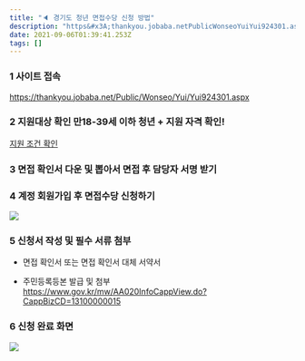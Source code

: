 ```yaml
---
title: "🔈 경기도 청년 면접수당 신청 방법"
description: "https&#x3A;thankyou.jobaba.netPublicWonseoYuiYui924301.aspxhttps&#x3A;thankyou.jobaba.netPublicBoardBoardFileDownload.aspxFileName=2021-16"
date: 2021-09-06T01:39:41.253Z
tags: []
---
```

### 1 사이트 접속
https://thankyou.jobaba.net/Public/Wonseo/Yui/Yui924301.aspx

### 2 지원대상 확인 만18-39세 이하 청년 + 지원 자격 확인!

[지원 조건 확인](https://thankyou.jobaba.net/Public/Board/BoardFileDownload.aspx?FileName=2021-1608__2021%eb%85%84+%ec%a0%9c2%ec%b0%a8+%ea%b2%bd%ea%b8%b0%eb%8f%84+%ec%b2%ad%eb%85%84%eb%a9%b4%ec%a0%91%ec%88%98%eb%8b%b9+%eb%aa%a8%ec%a7%91+%ea%b3%b5%ea%b3%a0.pdf&SaveName=2021-1608__2021%eb%85%84+%ec%a0%9c2%ec%b0%a8+%ea%b2%bd%ea%b8%b0%eb%8f%84+%ec%b2%ad%eb%85%84%eb%a9%b4%ec%a0%91%ec%88%98%eb%8b%b9+%eb%aa%a8%ec%a7%91+%ea%b3%b5%ea%b3%a0.pdf&CategoryID=1&QANdx=121858&ServiceYear=2021)


### 3 면접 확인서 다운 및 뽑아서 면접 후 담당자 서명 받기

### 4 계정 회원가입 후 면접수당 신청하기
![](/velogimages/a3930f4e-979f-4105-a1ca-224c8adc42db-image.png)

### 5 신청서 작성 및 필수 서류 첨부
- 면접 확인서 또는 면접 확인서 대체 서약서

- 주민등록등본 발급 및 첨부 
https://www.gov.kr/mw/AA020InfoCappView.do?CappBizCD=13100000015

### 6 신청 완료 화면

![](/velogimages/05038364-dd73-4ac6-90e3-1911ac449e73-image.png)